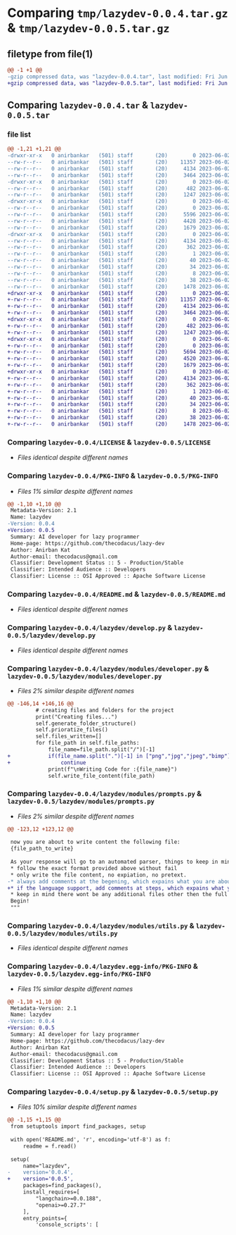 # Comparing `tmp/lazydev-0.0.4.tar.gz` & `tmp/lazydev-0.0.5.tar.gz`

## filetype from file(1)

```diff
@@ -1 +1 @@
-gzip compressed data, was "lazydev-0.0.4.tar", last modified: Fri Jun  2 20:24:22 2023, max compression
+gzip compressed data, was "lazydev-0.0.5.tar", last modified: Fri Jun  2 20:45:06 2023, max compression
```

## Comparing `lazydev-0.0.4.tar` & `lazydev-0.0.5.tar`

### file list

```diff
@@ -1,21 +1,21 @@
-drwxr-xr-x   0 anirbankar   (501) staff       (20)        0 2023-06-02 20:24:22.544330 lazydev-0.0.4/
--rw-r--r--   0 anirbankar   (501) staff       (20)    11357 2023-06-02 18:23:56.000000 lazydev-0.0.4/LICENSE
--rw-r--r--   0 anirbankar   (501) staff       (20)     4134 2023-06-02 20:24:22.544171 lazydev-0.0.4/PKG-INFO
--rw-r--r--   0 anirbankar   (501) staff       (20)     3464 2023-06-02 18:29:53.000000 lazydev-0.0.4/README.md
-drwxr-xr-x   0 anirbankar   (501) staff       (20)        0 2023-06-02 20:24:22.542524 lazydev-0.0.4/lazydev/
--rw-r--r--   0 anirbankar   (501) staff       (20)      482 2023-06-02 17:59:43.000000 lazydev-0.0.4/lazydev/__init__.py
--rw-r--r--   0 anirbankar   (501) staff       (20)     1247 2023-06-02 17:38:13.000000 lazydev-0.0.4/lazydev/develop.py
-drwxr-xr-x   0 anirbankar   (501) staff       (20)        0 2023-06-02 20:24:22.543964 lazydev-0.0.4/lazydev/modules/
--rw-r--r--   0 anirbankar   (501) staff       (20)        0 2023-06-02 17:00:42.000000 lazydev-0.0.4/lazydev/modules/__init__.py
--rw-r--r--   0 anirbankar   (501) staff       (20)     5596 2023-06-02 20:23:45.000000 lazydev-0.0.4/lazydev/modules/developer.py
--rw-r--r--   0 anirbankar   (501) staff       (20)     4428 2023-06-02 16:54:25.000000 lazydev-0.0.4/lazydev/modules/prompts.py
--rw-r--r--   0 anirbankar   (501) staff       (20)     1679 2023-06-02 11:49:48.000000 lazydev-0.0.4/lazydev/modules/utils.py
-drwxr-xr-x   0 anirbankar   (501) staff       (20)        0 2023-06-02 20:24:22.543462 lazydev-0.0.4/lazydev.egg-info/
--rw-r--r--   0 anirbankar   (501) staff       (20)     4134 2023-06-02 20:24:22.000000 lazydev-0.0.4/lazydev.egg-info/PKG-INFO
--rw-r--r--   0 anirbankar   (501) staff       (20)      362 2023-06-02 20:24:22.000000 lazydev-0.0.4/lazydev.egg-info/SOURCES.txt
--rw-r--r--   0 anirbankar   (501) staff       (20)        1 2023-06-02 20:24:22.000000 lazydev-0.0.4/lazydev.egg-info/dependency_links.txt
--rw-r--r--   0 anirbankar   (501) staff       (20)       40 2023-06-02 20:24:22.000000 lazydev-0.0.4/lazydev.egg-info/entry_points.txt
--rw-r--r--   0 anirbankar   (501) staff       (20)       34 2023-06-02 20:24:22.000000 lazydev-0.0.4/lazydev.egg-info/requires.txt
--rw-r--r--   0 anirbankar   (501) staff       (20)        8 2023-06-02 20:24:22.000000 lazydev-0.0.4/lazydev.egg-info/top_level.txt
--rw-r--r--   0 anirbankar   (501) staff       (20)       38 2023-06-02 20:24:22.544370 lazydev-0.0.4/setup.cfg
--rw-r--r--   0 anirbankar   (501) staff       (20)     1478 2023-06-02 20:24:17.000000 lazydev-0.0.4/setup.py
+drwxr-xr-x   0 anirbankar   (501) staff       (20)        0 2023-06-02 20:45:06.456223 lazydev-0.0.5/
+-rw-r--r--   0 anirbankar   (501) staff       (20)    11357 2023-06-02 18:23:56.000000 lazydev-0.0.5/LICENSE
+-rw-r--r--   0 anirbankar   (501) staff       (20)     4134 2023-06-02 20:45:06.456061 lazydev-0.0.5/PKG-INFO
+-rw-r--r--   0 anirbankar   (501) staff       (20)     3464 2023-06-02 18:29:53.000000 lazydev-0.0.5/README.md
+drwxr-xr-x   0 anirbankar   (501) staff       (20)        0 2023-06-02 20:45:06.453655 lazydev-0.0.5/lazydev/
+-rw-r--r--   0 anirbankar   (501) staff       (20)      482 2023-06-02 17:59:43.000000 lazydev-0.0.5/lazydev/__init__.py
+-rw-r--r--   0 anirbankar   (501) staff       (20)     1247 2023-06-02 17:38:13.000000 lazydev-0.0.5/lazydev/develop.py
+drwxr-xr-x   0 anirbankar   (501) staff       (20)        0 2023-06-02 20:45:06.455689 lazydev-0.0.5/lazydev/modules/
+-rw-r--r--   0 anirbankar   (501) staff       (20)        0 2023-06-02 17:00:42.000000 lazydev-0.0.5/lazydev/modules/__init__.py
+-rw-r--r--   0 anirbankar   (501) staff       (20)     5694 2023-06-02 20:35:48.000000 lazydev-0.0.5/lazydev/modules/developer.py
+-rw-r--r--   0 anirbankar   (501) staff       (20)     4520 2023-06-02 20:38:10.000000 lazydev-0.0.5/lazydev/modules/prompts.py
+-rw-r--r--   0 anirbankar   (501) staff       (20)     1679 2023-06-02 11:49:48.000000 lazydev-0.0.5/lazydev/modules/utils.py
+drwxr-xr-x   0 anirbankar   (501) staff       (20)        0 2023-06-02 20:45:06.454790 lazydev-0.0.5/lazydev.egg-info/
+-rw-r--r--   0 anirbankar   (501) staff       (20)     4134 2023-06-02 20:45:06.000000 lazydev-0.0.5/lazydev.egg-info/PKG-INFO
+-rw-r--r--   0 anirbankar   (501) staff       (20)      362 2023-06-02 20:45:06.000000 lazydev-0.0.5/lazydev.egg-info/SOURCES.txt
+-rw-r--r--   0 anirbankar   (501) staff       (20)        1 2023-06-02 20:45:06.000000 lazydev-0.0.5/lazydev.egg-info/dependency_links.txt
+-rw-r--r--   0 anirbankar   (501) staff       (20)       40 2023-06-02 20:45:06.000000 lazydev-0.0.5/lazydev.egg-info/entry_points.txt
+-rw-r--r--   0 anirbankar   (501) staff       (20)       34 2023-06-02 20:45:06.000000 lazydev-0.0.5/lazydev.egg-info/requires.txt
+-rw-r--r--   0 anirbankar   (501) staff       (20)        8 2023-06-02 20:45:06.000000 lazydev-0.0.5/lazydev.egg-info/top_level.txt
+-rw-r--r--   0 anirbankar   (501) staff       (20)       38 2023-06-02 20:45:06.456260 lazydev-0.0.5/setup.cfg
+-rw-r--r--   0 anirbankar   (501) staff       (20)     1478 2023-06-02 20:44:57.000000 lazydev-0.0.5/setup.py
```

### Comparing `lazydev-0.0.4/LICENSE` & `lazydev-0.0.5/LICENSE`

 * *Files identical despite different names*

### Comparing `lazydev-0.0.4/PKG-INFO` & `lazydev-0.0.5/PKG-INFO`

 * *Files 1% similar despite different names*

```diff
@@ -1,10 +1,10 @@
 Metadata-Version: 2.1
 Name: lazydev
-Version: 0.0.4
+Version: 0.0.5
 Summary: AI developer for lazy programmer
 Home-page: https://github.com/thecodacus/lazy-dev
 Author: Anirban Kat
 Author-email: thecodacus@gmail.com
 Classifier: Development Status :: 5 - Production/Stable
 Classifier: Intended Audience :: Developers
 Classifier: License :: OSI Approved :: Apache Software License
```

### Comparing `lazydev-0.0.4/README.md` & `lazydev-0.0.5/README.md`

 * *Files identical despite different names*

### Comparing `lazydev-0.0.4/lazydev/develop.py` & `lazydev-0.0.5/lazydev/develop.py`

 * *Files identical despite different names*

### Comparing `lazydev-0.0.4/lazydev/modules/developer.py` & `lazydev-0.0.5/lazydev/modules/developer.py`

 * *Files 2% similar despite different names*

```diff
@@ -146,14 +146,16 @@
         # creating files and folders for the project
         print("Creating files...")
         self.generate_folder_structure()
         self.prioratize_files()
         self.files_written=[]
         for file_path in self.file_paths:
             file_name=file_path.split("/")[-1]
+            if(file_name.split(".")[-1] in ["png","jpg","jpeg","bimp"]):
+                continue
             print(f"\nWriting Code for :{file_name}")
             self.write_file_content(file_path)
```

### Comparing `lazydev-0.0.4/lazydev/modules/prompts.py` & `lazydev-0.0.5/lazydev/modules/prompts.py`

 * *Files 2% similar despite different names*

```diff
@@ -123,12 +123,12 @@
 
 now you are about to write content the following file:
 {file_path_to_write}
 
 As your response will go to an automated parser, things to keep in mind all the time:
 * follow the exact format provided above without fail
 * only write the file content, no expiation, no pretext.
-* always add comments at the begening, which expains what you are about to do
+* if the language support, add comments at steps, which expains what you are about to do, dont add comment if comment is not supported by the file type example json file
 * keep in mind there wont be any additional files other then the full files list given above, only use files that are mentioned in that list
 Begin!
 """
```

### Comparing `lazydev-0.0.4/lazydev/modules/utils.py` & `lazydev-0.0.5/lazydev/modules/utils.py`

 * *Files identical despite different names*

### Comparing `lazydev-0.0.4/lazydev.egg-info/PKG-INFO` & `lazydev-0.0.5/lazydev.egg-info/PKG-INFO`

 * *Files 1% similar despite different names*

```diff
@@ -1,10 +1,10 @@
 Metadata-Version: 2.1
 Name: lazydev
-Version: 0.0.4
+Version: 0.0.5
 Summary: AI developer for lazy programmer
 Home-page: https://github.com/thecodacus/lazy-dev
 Author: Anirban Kat
 Author-email: thecodacus@gmail.com
 Classifier: Development Status :: 5 - Production/Stable
 Classifier: Intended Audience :: Developers
 Classifier: License :: OSI Approved :: Apache Software License
```

### Comparing `lazydev-0.0.4/setup.py` & `lazydev-0.0.5/setup.py`

 * *Files 10% similar despite different names*

```diff
@@ -1,15 +1,15 @@
 from setuptools import find_packages, setup
 
 with open('README.md', 'r', encoding='utf-8') as f:
     readme = f.read()
 
 setup(
     name="lazydev",
-    version='0.0.4',
+    version='0.0.5',
     packages=find_packages(),
     install_requires=[
         "langchain>=0.0.188",
         "openai>=0.27.7"
     ],
     entry_points={
         'console_scripts': [
```

